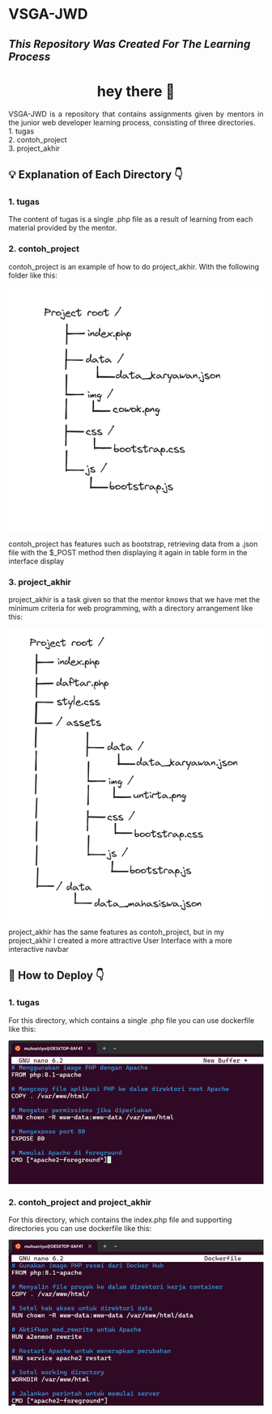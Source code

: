 # VSGA-JWD

## _This Repository Was Created For The Learning Process_

###

<h1 align="center">hey there 👋</h1>
<p align="justify">VSGA-JWD is a repository that contains assignments given by mentors in the junior web developer learning process, consisting of three directories.
<br>1. tugas
<br>2. contoh_project
<br>3. project_akhir</p>

###

<h2>💡 Explanation of Each Directory 👇</h2> 
<p><h3>1. tugas</h3>
The content of tugas is a single .php file as a result of learning from each material provided by the mentor.</p>
<p><h3>2. contoh_project</h3>
contoh_project is an example of how to do project_akhir. With the following folder like this:</p>
<img src="https://github.com/MuhSatriyo/VSGA-JWD/blob/main/screenshoot/Screenshot%202024-06-02%20211030.png">
<p>contoh_project has features such as bootstrap, retrieving data from a .json file with the $_POST method then displaying it again in table form in the interface display</p>
<p><h3>3. project_akhir</h3>
project_akhir is a task given so that the mentor knows that we have met the minimum criteria for web programming, with a directory arrangement like this:</p>
<img src="https://github.com/MuhSatriyo/VSGA-JWD/blob/main/screenshoot/Screenshot%202024-06-02%20213939.png">
<p>project_akhir has the same features as contoh_project, but in my project_akhir I created a more attractive User Interface with a more interactive navbar</p>

###

<h2>🧩 How to Deploy 👇</h2> 
<p><h3>1. tugas</h3>
For this directory, which contains a single .php file you can use dockerfile like this:</p>
<img src="https://github.com/MuhSatriyo/VSGA-JWD/blob/main/screenshoot/Screenshot%202024-06-02%20215539.png">
<br>
<p><h3>2. contoh_project and project_akhir</h3>
For this directory, which contains the index.php file and supporting directories you can use dockerfile like this:</p>
<img src="https://github.com/MuhSatriyo/VSGA-JWD/blob/main/screenshoot/Screenshot%202024-06-02%20220321.png">
